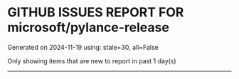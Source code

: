 
# GITHUB ISSUES REPORT FOR microsoft/pylance-release


Generated on 2024-11-19 using: stale=30, all=False


Only showing items that are new to report in past 1 day(s)


---




















